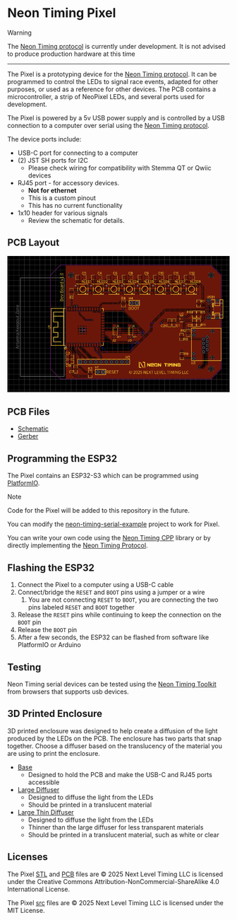 # Neon Timing Pixel

> [!WARNING]
> The [Neon Timing protocol](https://github.com/NextLevelTiming/neon-timing-protocol) is currently under development.
> It is not advised to produce production hardware at this time

---

The Pixel is a prototyping device for
the [Neon Timing protocol](https://github.com/NextLevelTiming/neon-timing-protocol). It can be programmed to control the
LEDs to signal race events, adapted for other purposes, or used as a reference for other devices. The PCB
contains a microcontroller, a strip of NeoPixel LEDs, and several ports used for development.

The Pixel is powered by a 5v USB power supply and is controlled by a USB connection to a computer over serial using
the [Neon Timing protocol](https://github.com/NextLevelTiming/neon-timing-protocol).

The device ports include:

- USB-C port for connecting to a computer
- (2) JST SH ports for I2C
    - Please check wiring for compatibility with Stemma QT or Qwiic devices
- RJ45 port - for accessory devices.
    - **Not for ethernet**
    - This is a custom pinout
    - This has no current functionality
- 1x10 header for various signals
    - Review the schematic for details.

## PCB Layout

![pcb-preview.png](./pcb/preview.png)

## PCB Files

- [Schematic](./pcb/schematic.png)
- [Gerber](./pcb/gerber.zip)

## Programming the ESP32

The Pixel contains an ESP32-S3 which can be programmed using [PlatformIO](https://platformio.org/).

> [!NOTE]
> Code for the Pixel will be added to this repository in the future.

You can modify the [neon-timing-serial-example](https://github.com/NextLevelTiming/neon-timing-serial-example) project
to work for Pixel.

You can write your own code using the [Neon Timing CPP](https://github.com/NextLevelTiming/neon-timing-cpp) library or
by directly implementing the [Neon Timing Protocol](https://github.com/NextLevelTiming/neon-timing-protocol).

## Flashing the ESP32

1. Connect the Pixel to a computer using a USB-C cable
1. Connect/bridge the `RESET` and `BOOT` pins using a jumper or a wire
    1. You are not connecting `RESET` to `BOOT`, you are connecting the two pins labeled `RESET` and `BOOT` together
1. Release the `RESET` pins while continuing to keep the connection on the `BOOT` pin
1. Release the `BOOT` pin
1. After a few seconds, the ESP32 can be flashed from software like PlatformIO or Arduino

## Testing

Neon Timing serial devices can be tested using
the [Neon Timing Toolkit](https://nextleveltiming.github.io/neon-timing-web-usb/)
from browsers that supports usb devices.

## 3D Printed Enclosure

3D printed enclosure was designed to help create a diffusion of the light produced by the LEDs on the PCB.
The enclosure has two parts that snap together. Choose a diffuser based on the translucency of the material you are
using to print the enclosure.

- [Base](./stls/base.stl)
    - Designed to hold the PCB and make the USB-C and RJ45 ports accessible
- [Large Diffuser](./stls/large-diffuser.stl)
    - Designed to diffuse the light from the LEDs
    - Should be printed in a translucent material
- [Large Thin Diffuser](./stls/large-thin-diffuser.stl)
    - Designed to diffuse the light from the LEDs
    - Thinner than the large diffuser for less transparent materials
    - Should be printed in a translucent material, such as white or clear

## Licenses

The Pixel [STL](./stls) and [PCB](./pcb) files are © 2025 Next Level Timing LLC is licensed under the Creative Commons
Attribution-NonCommercial-ShareAlike 4.0 International License.

The Pixel [src](./src) files are © 2025 Next Level Timing LLC is licensed under the MIT License.
